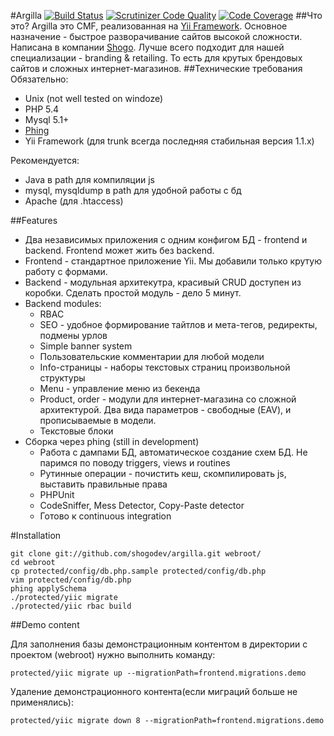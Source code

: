 #Argilla [![Build Status](https://travis-ci.org/shogodev/argilla.svg?branch=master)](https://travis-ci.org/shogodev/argilla) [![Scrutinizer Code Quality](https://scrutinizer-ci.com/g/shogodev/argilla/badges/quality-score.png?b=master)](https://scrutinizer-ci.com/g/shogodev/argilla/?branch=master) [![Code Coverage](https://scrutinizer-ci.com/g/shogodev/argilla/badges/coverage.png?b=master)](https://scrutinizer-ci.com/g/shogodev/argilla/?branch=master)
##Что это?
Argilla это CMF, реализованная на [Yii Framework](http://www.yiiframework.com/). Основное назначение - быстрое разворачивание сайтов высокой сложности. Написана в компании [Shogo](http://shogo.ru). Лучше всего подходит для нашей специализации - branding & retailing. То есть для крутых брендовых сайтов и сложных интернет-магазинов.
##Технические требования
Обязательно:

  * Unix (not well tested on windoze)
  * PHP 5.4
  * Mysql 5.1+
  * [Phing](http://www.phing.info/)
  * Yii Framework (для trunk всегда последняя стабильная версия 1.1.x)

Рекомендуется:

  * Java в path для компиляции js
  * mysql, mysqldump в path для удобной работы с бд
  * Apache (для .htaccess)

##Features

  * Два независимых приложения с одним конфигом БД - frontend и backend. Frontend может жить без backend.
  * Frontend - стандартное приложение Yii. Мы добавили только крутую работу с формами.
  * Backend - модульная архитекутра, красивый CRUD доступен из коробки. Сделать простой модуль - дело 5 минут.
  * Backend modules:
    * RBAC
    * SEO - удобное формирование тайтлов и мета-тегов, редиректы, подмены урлов
    * Simple banner system
    * Пользовательские комментарии для любой модели
    * Info-страницы - наборы текстовых страниц произвольной структуры
    * Menu - управление меню из бекенда
    * Product, order - модули для интернет-магазина со сложной архитектурой. Два вида параметров - свободные (EAV), и прописываемые в модели.
    * Текстовые блоки
  * Сборка через phing (still in development)
    * Работа с дампами БД, автоматическое создание схем БД. Не паримся по поводу triggers, views и routines
    * Рутинные операции - почистить кеш, скомпилировать js, выставить правильные права
    * PHPUnit
    * CodeSniffer, Mess Detector, Copy-Paste detector
    * Готово к continuous integration

#Installation

	git clone git://github.com/shogodev/argilla.git webroot/
	cd webroot
	cp protected/config/db.php.sample protected/config/db.php
	vim protected/config/db.php
	phing applySchema
	./protected/yiic migrate
	./protected/yiic rbac build

##Demo content

Для заполнения базы демонстрационным контентом в директории с проектом (webroot) нужно выполнить команду:

    protected/yiic migrate up --migrationPath=frontend.migrations.demo

Удаление демонстрационного контента(если миграций больше не применялись):

    protected/yiic migrate down 8 --migrationPath=frontend.migrations.demo

